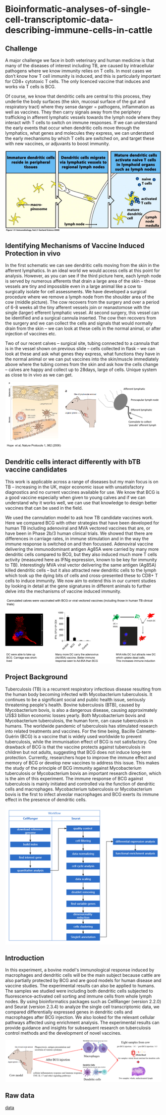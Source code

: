# Bioinformatic-analyses-of-single-cell-transcriptomic-data-describing-immune-cells-in-cattle

## Challenge
A major challenge we face in both veterinary and human medicine is that many of the diseases of interest including TB, are caused by intracellular pathogens where we know immunity relies on T cells. In most cases we don’t know how T cell immunity is induced, and this is particularly important for CD8+ cytotoxic T cells. The only licenced vaccine that induces and works via T cells is BCG.

Of course, we know that dendritic cells are central to this process, they underlie the body surfaces (the skin, mucosal surface of the gut and respiratory tract) where they sense danger = pathogens, inflammation as well as vaccines. They then carry signals away from the periphery trafficking in afferent lymphatic vessels towards the lymph node where they interact with T cells to switch on immune responses. If we can understand the early events that occur when dendritic cells move through the lymphatics, what genes and molecules they express, we can understand the early mechanisms by which T cells are switched on, and target these with new vaccines, or adjuvants to boost immunity.

![DC](pic/DC.png)

## Identifying Mechanisms of Vaccine Induced Protection in vivo
In the first schematic we can see dendritic cells moving from the skin in the afferent lymphatics. In an ideal world we would access cells at this point for analysis. However, as you can see if the third picture here, each lymph node is served by numerous afferents that drain a large area of the skin – these vessels are tiny and impossible even in a large animal like a cow to surgically isolate for cell assessments. We have developed a surgical procedure where we remove a lymph node from the shoulder area of the cow (middle picture). The cow recovers from the surgery and over a period of 6-8 weeks all the tiny afferent vessels join or reanastomose with the single (larger) efferent lymphatic vessel. At second surgery, this vessel can be identified and a surgical cannula inserted. The cow then recovers from the surgery and we can collect the cells and signals that would normally drain from the skin – we can look at these cells in the normal animal, or after injection of vaccines etc. 

Two of our recent calves – surgical site, tubing connected to a cannula that is in the vessel shown on previous slide – cells collected in flask – we can look at these and ask what genes they express, what functions they have in the normal animal or we can put vaccines into the skin/muscle immediately above where the tubing comes from the skin and ask how the cells change – calves are happy and collect up to 28days, large of cells. Unique system as close to in vivo as we can get.

![vacc](pic/vacc.png)


## Dendritic cells interact differently with bTB vaccine candidates
This work is applicable across a range of diseases but my main focus is on TB – increasing in the UK, major economic issue with unsatisfactory diagnostics and no current vaccines available for use. We know that BCG is a good vaccine especially when given to young calves and if we can understand why it works well, we can use that knowledge to design better vaccines that can be used in the field. 

We used the cannulation model to ask how TB candidate vaccines work. Here we compared BCG with other strategies that have been developed for human TB including adenoviral and MVA vectored vaccines that are, or have been in Phase 2b/3 human clinical trials. We showed that there are differences in carriage rates, in immune stimulation and in the way the immune response is switched on and then focussed. Adenoviral vaccine delivering the immunodominant antigen Ag85A were carried by many more dendritic cells compared to BCG, but they also induced much more T cells activity (measured here as IFNg expression, known to be key for immunity to TB). Interestingly MVA viral vector delivering the same antigen (Ag85A) killed dendritic cells – but it also attracted new dendritic cells to the lymph which took up the dying bits of cells and cross-presented these to CD8+ T cells to induce immunity. We now aim to extend this in our current studies by looking in detail at the gene signatures in different animals to further delve into the mechanisms of vaccine induced immunity.

![bTB](pic/bTB.png)

## Project Background
Tuberculosis (TB) is a recurrent respiratory infectious disease resulting from the human body becoming infected with Mycobacterium tuberculosis. It continues to be a significant social and public health issue, seriously threatening people's health. Bovine tuberculosis (BTB), caused by Mycobacterium bovis, is also a dangerous disease, causing approximately US$3 billion economic losses yearly. Both Mycobacterium bovis and Mycobacterium tuberculosis, the human form, can cause tuberculosis in humans. The worldwide pandemic of tuberculosis has stimulated research into related treatments and vaccines. For the time being, Bacille Calmette-Guérin (BCG) is a vaccine that is widely used worldwide to prevent tuberculosis, while the immunisation effect of BCG is not satisfactory. One drawback of BCG is that the vaccine protects against tuberculosis in children but not adults, suggesting that BCG does not induce long-term protection. Currently, researchers hope to improve the immune effect and memory of BCG or develop new vaccines to address this issue. This makes the study of the principle of BCG immunity against Mycobacterium tuberculosis or Mycobacterium bovis an important research direction, which is the aim of this experiment. The immune response of BCG against tuberculosis is mainly initiated and controlled via the function of dendritic cells and macrophages. Mycobacterium tuberculosis or Mycobacterium bovis is the first to infect alveolar macrophages and BCG exerts its immune effect in the presence of dendritic cells. 

![demo](assets/Workflow.png)

## Introduction

In this experiment, a bovine model's immunological response induced by macrophages and dendritic cells will be the main subject because cattle are also partially protected by BCG and are good models for human disease and vaccine studies. The experimental results can also be applied to humans. The samples we studied were including both dendritic cells subjected to fluorescence-activated cell sorting and immune cells from whole lymph nodes. By using bioinformatics packages such as CellRanger (version 2.2.0) and Seurat (version 2.3.4) to analyze the single cell transcriptomic data, we compared differentially expressed genes in dendritic cells and macrophages after BCG injection. We also looked for the relevant cellular pathways affected using enrichment analysis. The experimental results can provide guidance and insights for subsequent research on tuberculosis control methods and the development of novel vaccines.

![pre](pic/pre.png)

## Raw data
[data](data/)


